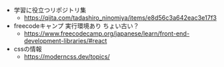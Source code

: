 * 学習に役立つリポジトリ集
  * https://qiita.com/tadashiro_ninomiya/items/e8d56c3a642eac3e17f3
* freecodeキャンプ 実行環境あり ちょい古い？
  * https://www.freecodecamp.org/japanese/learn/front-end-development-libraries/#react
* cssの情報
  * https://moderncss.dev/topics/